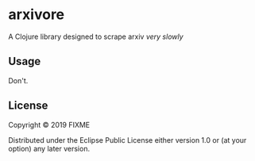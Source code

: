 # arxivore

A Clojure library designed to scrape arxiv _very slowly_

## Usage

Don't.

## License

Copyright © 2019 FIXME

Distributed under the Eclipse Public License either version 1.0 or (at
your option) any later version.
